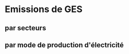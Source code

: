 # Emissions de GES

## par secteurs

<Monde-EmissionGes-Secteurs />

## par mode de production d'électricité

<Monde-EmissionGes-ModeProdElec />
